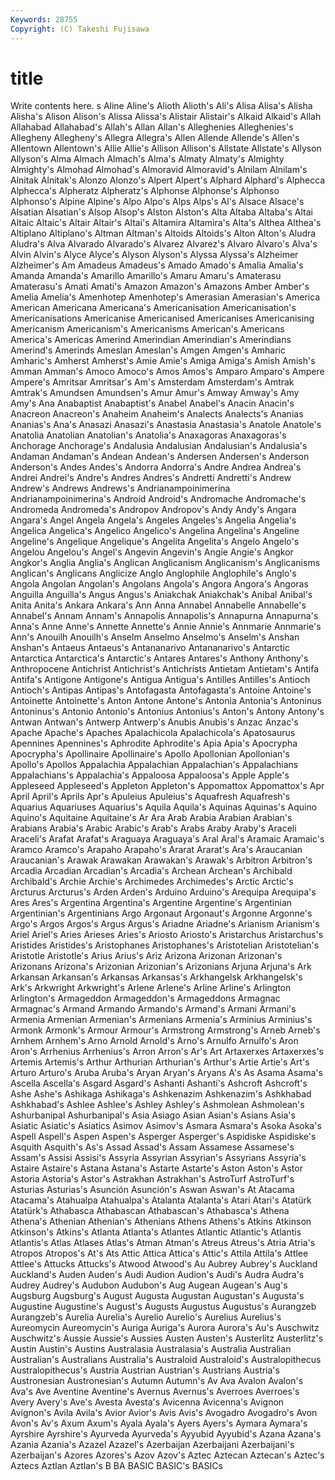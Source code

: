 ```yaml
---
Keywords: 28755 
Copyright: (C) Takeshi Fujisawa
---
```


# title

Write contents here.
s Aline Aline's Alioth
Alioth's Ali's Alisa Alisa's Alisha Alisha's Alison Alison's Alissa Alissa's
Alistair Alistair's Alkaid Alkaid's Allah Allahabad Allahabad's Allah's Allan Allan's
Alleghenies Alleghenies's Allegheny Allegheny's Allegra Allegra's Allen Allende Allende's Allen's
Allentown Allentown's Allie Allie's Allison Allison's Allstate Allstate's Allyson Allyson's
Alma Almach Almach's Alma's Almaty Almaty's Almighty Almighty's Almohad Almohad's
Almoravid Almoravid's Alnilam Alnilam's Alnitak Alnitak's Alonzo Alonzo's Alpert Alpert's
Alphard Alphard's Alphecca Alphecca's Alpheratz Alpheratz's Alphonse Alphonse's Alphonso Alphonso's
Alpine Alpine's Alpo Alpo's Alps Alps's Al's Alsace Alsace's Alsatian
Alsatian's Alsop Alsop's Alston Alston's Alta Altaba Altaba's Altai Altaic
Altaic's Altair Altair's Altai's Altamira Altamira's Alta's Althea Althea's Altiplano
Altiplano's Altman Altman's Altoids Altoids's Alton Alton's Aludra Aludra's Alva
Alvarado Alvarado's Alvarez Alvarez's Alvaro Alvaro's Alva's Alvin Alvin's Alyce
Alyce's Alyson Alyson's Alyssa Alyssa's Alzheimer Alzheimer's Am Amadeus Amadeus's
Amado Amado's Amalia Amalia's Amanda Amanda's Amarillo Amarillo's Amaru Amaru's
Amaterasu Amaterasu's Amati Amati's Amazon Amazon's Amazons Amber Amber's Amelia
Amelia's Amenhotep Amenhotep's Amerasian Amerasian's America American Americana Americana's Americanisation
Americanisation's Americanisations Americanise Americanised Americanises Americanising Americanism Americanism's Americanisms American's
Americans America's Americas Amerind Amerindian Amerindian's Amerindians Amerind's Amerinds Ameslan
Ameslan's Amgen Amgen's Amharic Amharic's Amherst Amherst's Amie Amie's Amiga
Amiga's Amish Amish's Amman Amman's Amoco Amoco's Amos Amos's Amparo
Amparo's Ampere Ampere's Amritsar Amritsar's Am's Amsterdam Amsterdam's Amtrak Amtrak's
Amundsen Amundsen's Amur Amur's Amway Amway's Amy Amy's Ana Anabaptist
Anabaptist's Anabel Anabel's Anacin Anacin's Anacreon Anacreon's Anaheim Anaheim's Analects
Analects's Ananias Ananias's Ana's Anasazi Anasazi's Anastasia Anastasia's Anatole Anatole's
Anatolia Anatolian Anatolian's Anatolia's Anaxagoras Anaxagoras's Anchorage Anchorage's Andalusia Andalusian
Andalusian's Andalusia's Andaman Andaman's Andean Andean's Andersen Andersen's Anderson Anderson's
Andes Andes's Andorra Andorra's Andre Andrea Andrea's Andrei Andrei's Andre's
Andres Andres's Andretti Andretti's Andrew Andrew's Andrews Andrews's Andrianampoinimerina Andrianampoinimerina's
Android Android's Andromache Andromache's Andromeda Andromeda's Andropov Andropov's Andy Andy's
Angara Angara's Angel Angela Angela's Angeles Angeles's Angelia Angelia's Angelica
Angelica's Angelico Angelico's Angelina Angelina's Angeline Angeline's Angelique Angelique's Angelita
Angelita's Angelo Angelo's Angelou Angelou's Angel's Angevin Angevin's Angie Angie's
Angkor Angkor's Anglia Anglia's Anglican Anglicanism Anglicanism's Anglicanisms Anglican's Anglicans
Anglicize Anglo Anglophile Anglophile's Anglo's Angola Angolan Angolan's Angolans Angola's
Angora Angora's Angoras Anguilla Anguilla's Angus Angus's Aniakchak Aniakchak's Anibal
Anibal's Anita Anita's Ankara Ankara's Ann Anna Annabel Annabelle Annabelle's
Annabel's Annam Annam's Annapolis Annapolis's Annapurna Annapurna's Anna's Anne Anne's
Annette Annette's Annie Annie's Annmarie Annmarie's Ann's Anouilh Anouilh's Anselm
Anselmo Anselmo's Anselm's Anshan Anshan's Antaeus Antaeus's Antananarivo Antananarivo's Antarctic
Antarctica Antarctica's Antarctic's Antares Antares's Anthony Anthony's Anthropocene Antichrist Antichrist's
Antichrists Antietam Antietam's Antifa Antifa's Antigone Antigone's Antigua Antigua's Antilles
Antilles's Antioch Antioch's Antipas Antipas's Antofagasta Antofagasta's Antoine Antoine's Antoinette
Antoinette's Anton Antone Antone's Antonia Antonia's Antoninus Antoninus's Antonio Antonio's
Antonius Antonius's Anton's Antony Antony's Antwan Antwan's Antwerp Antwerp's Anubis
Anubis's Anzac Anzac's Apache Apache's Apaches Apalachicola Apalachicola's Apatosaurus Apennines
Apennines's Aphrodite Aphrodite's Apia Apia's Apocrypha Apocrypha's Apollinaire Apollinaire's Apollo
Apollonian Apollonian's Apollo's Apollos Appalachia Appalachian Appalachian's Appalachians Appalachians's Appalachia's
Appaloosa Appaloosa's Apple Apple's Appleseed Appleseed's Appleton Appleton's Appomattox Appomattox's
Apr April April's Aprils Apr's Apuleius Apuleius's Aquafresh Aquafresh's Aquarius
Aquariuses Aquarius's Aquila Aquila's Aquinas Aquinas's Aquino Aquino's Aquitaine Aquitaine's
Ar Ara Arab Arabia Arabian Arabian's Arabians Arabia's Arabic Arabic's
Arab's Arabs Araby Araby's Araceli Araceli's Arafat Arafat's Araguaya Araguaya's
Aral Aral's Aramaic Aramaic's Aramco Aramco's Arapaho Arapaho's Ararat Ararat's
Ara's Araucanian Araucanian's Arawak Arawakan Arawakan's Arawak's Arbitron Arbitron's Arcadia
Arcadian Arcadian's Arcadia's Archean Archean's Archibald Archibald's Archie Archie's Archimedes
Archimedes's Arctic Arctic's Arcturus Arcturus's Arden Arden's Arduino Arduino's Arequipa
Arequipa's Ares Ares's Argentina Argentina's Argentine Argentine's Argentinian Argentinian's Argentinians
Argo Argonaut Argonaut's Argonne Argonne's Argo's Argos Argos's Argus Argus's
Ariadne Ariadne's Arianism Arianism's Ariel Ariel's Aries Arieses Aries's Ariosto
Ariosto's Aristarchus Aristarchus's Aristides Aristides's Aristophanes Aristophanes's Aristotelian Aristotelian's Aristotle
Aristotle's Arius Arius's Ariz Arizona Arizonan Arizonan's Arizonans Arizona's Arizonian
Arizonian's Arizonians Arjuna Arjuna's Ark Arkansan Arkansan's Arkansas Arkansas's Arkhangelsk
Arkhangelsk's Ark's Arkwright Arkwright's Arlene Arlene's Arline Arline's Arlington Arlington's
Armageddon Armageddon's Armageddons Armagnac Armagnac's Armand Armando Armando's Armand's Armani
Armani's Armenia Armenian Armenian's Armenians Armenia's Arminius Arminius's Armonk Armonk's
Armour Armour's Armstrong Armstrong's Arneb Arneb's Arnhem Arnhem's Arno Arnold
Arnold's Arno's Arnulfo Arnulfo's Aron Aron's Arrhenius Arrhenius's Arron Arron's
Ar's Art Artaxerxes Artaxerxes's Artemis Artemis's Arthur Arthurian Arthurian's Arthur's
Artie Artie's Art's Arturo Arturo's Aruba Aruba's Aryan Aryan's Aryans
A's As Asama Asama's Ascella Ascella's Asgard Asgard's Ashanti Ashanti's
Ashcroft Ashcroft's Ashe Ashe's Ashikaga Ashikaga's Ashkenazim Ashkenazim's Ashkhabad Ashkhabad's
Ashlee Ashlee's Ashley Ashley's Ashmolean Ashmolean's Ashurbanipal Ashurbanipal's Asia Asiago
Asian Asian's Asians Asia's Asiatic Asiatic's Asiatics Asimov Asimov's Asmara
Asmara's Asoka Asoka's Aspell Aspell's Aspen Aspen's Asperger Asperger's Aspidiske
Aspidiske's Asquith Asquith's As's Assad Assad's Assam Assamese Assamese's Assam's
Assisi Assisi's Assyria Assyrian Assyrian's Assyrians Assyria's Astaire Astaire's Astana
Astana's Astarte Astarte's Aston Aston's Astor Astoria Astoria's Astor's Astrakhan
Astrakhan's AstroTurf AstroTurf's Asturias Asturias's Asunción Asunción's Aswan Aswan's At
Atacama Atacama's Atahualpa Atahualpa's Atalanta Atalanta's Atari Atari's Atatürk Atatürk's
Athabasca Athabascan Athabascan's Athabasca's Athena Athena's Athenian Athenian's Athenians Athens
Athens's Atkins Atkinson Atkinson's Atkins's Atlanta Atlanta's Atlantes Atlantic Atlantic's
Atlantis Atlantis's Atlas Atlases Atlas's Atman Atman's Atreus Atreus's Atria
Atria's Atropos Atropos's At's Ats Attic Attica Attica's Attic's Attila
Attila's Attlee Attlee's Attucks Attucks's Atwood Atwood's Au Aubrey Aubrey's
Auckland Auckland's Auden Auden's Audi Audion Audion's Audi's Audra Audra's
Audrey Audrey's Audubon Audubon's Aug Augean Augean's Aug's Augsburg Augsburg's
August Augusta Augustan Augustan's Augusta's Augustine Augustine's August's Augusts Augustus
Augustus's Aurangzeb Aurangzeb's Aurelia Aurelia's Aurelio Aurelio's Aurelius Aurelius's Aureomycin
Aureomycin's Auriga Auriga's Aurora Aurora's Au's Auschwitz Auschwitz's Aussie Aussie's
Aussies Austen Austen's Austerlitz Austerlitz's Austin Austin's Austins Australasia Australasia's
Australia Australian Australian's Australians Australia's Australoid Australoid's Australopithecus Australopithecus's Austria
Austrian Austrian's Austrians Austria's Austronesian Austronesian's Autumn Autumn's Av Ava
Avalon Avalon's Ava's Ave Aventine Aventine's Avernus Avernus's Averroes Averroes's
Avery Avery's Ave's Avesta Avesta's Avicenna Avicenna's Avignon Avignon's Avila
Avila's Avior Avior's Avis Avis's Avogadro Avogadro's Avon Avon's Av's
Axum Axum's Ayala Ayala's Ayers Ayers's Aymara Aymara's Ayrshire Ayrshire's
Ayurveda Ayurveda's Ayyubid Ayyubid's Azana Azana's Azania Azania's Azazel Azazel's
Azerbaijan Azerbaijani Azerbaijani's Azerbaijan's Azores Azores's Azov Azov's Aztec Aztecan
Aztecan's Aztec's Aztecs Aztlan Aztlan's B BA BASIC BASIC's BASICs
